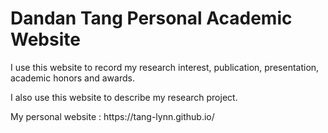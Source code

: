 <h1>Dandan Tang Personal Academic Website</h1>

<p>I use this website to record my research interest, publication, presentation, academic honors and awards.</p>

<p>I also use this website to describe my research project.</p>
My personal website : https://tang-lynn.github.io/
